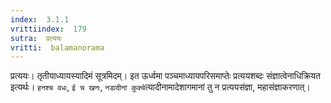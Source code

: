 ```yaml
---
index:  3.1.1
vrittiindex:  179
sutra:  प्रत्ययः
vritti:  balamanorama 
---
```


प्रत्ययः। तृतीयाध्यायस्यादिमं सूत्रमिदम्। इत ऊर्ध्वमा पञ्चमाध्यायपरिसमाप्तेः प्रत्ययशब्दः संज्ञात्वेनाधिक्रियत इत्यर्थः। `हनश्च वधः`, `ई च खनः`, `नडादीनां कुक्चे`त्यादीनामादेशागमानां तु न प्रत्ययसंज्ञा, महासंज्ञाकरणात्। 

